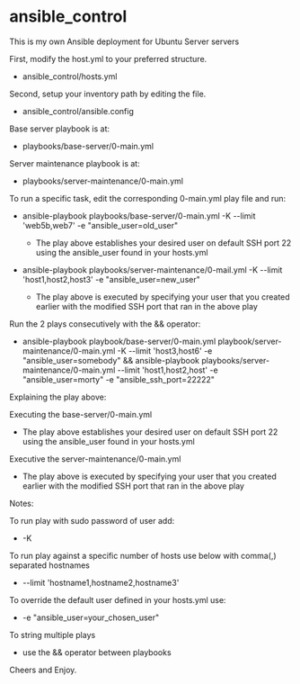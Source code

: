 # ansible_control
This is my own Ansible deployment for Ubuntu Server servers

First, modify the host.yml to your preferred structure.
  * ansible_control/hosts.yml

Second, setup your inventory path by editing the file.
  * ansible_control/ansible.config

Base server playbook is at:
  * playbooks/base-server/0-main.yml

Server maintenance playbook is at:
  * playbooks/server-maintenance/0-main.yml

To run a specific task, edit the corresponding 0-main.yml play file and run:
  * ansible-playbook playbooks/base-server/0-main.yml -K --limit 'web5b,web7' -e "ansible_user=old_user"

      * The play above establishes your desired user on default SSH port 22 using the ansible_user found in your hosts.yml
  
  * ansible-playbook playbooks/server-maintenance/0-mail.yml -K --limit 'host1,host2,host3' -e "ansible_user=new_user"
  
      * The play above is executed by specifying your user that you created earlier with the modified SSH port that ran in the above play

Run the 2 plays consecutively with the && operator:

  * ansible-playbook playbook/base-server/0-main.yml playbook/server-maintenance/0-main.yml -K --limit 'host3,host6' -e "ansible_user=somebody" && ansible-playbook playbooks/server-maintenance/0-main.yml --limit 'host1,host2,host' -e "ansible_user=morty" -e "ansible_ssh_port=22222"

Explaining the play above:

Executing the base-server/0-main.yml
  * The play above establishes your desired user on default SSH port 22 using the ansible_user found in your hosts.yml

Executive the server-maintenance/0-main.yml
  * The play above is executed by specifying your user that you created earlier with the modified SSH port that ran in the above play

Notes: 

To run play with sudo password of user add:
  * -K

To run play against a specific number of hosts use below  with comma(,) separated  hostnames
  * --limit 'hostname1,hostname2,hostname3'

To override the default user defined in your hosts.yml use:
  * -e "ansible_user=your_chosen_user"

To string multiple plays
  * use the && operator between playbooks

Cheers and Enjoy.
